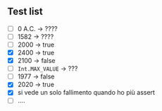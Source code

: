 ## Test list
-[ ] 0 A.C. -> ????
-[ ] 1582 -> ????
-[ ] 2000 -> true
-[X] 2400 -> true
-[X] 2100 -> false
-[ ] `Int.MAX_VALUE` -> ???
-[ ] 1977 -> false
-[X] 2020 -> true
-[X] si vede un solo fallimento quando ho più assert
-[ ] ....

